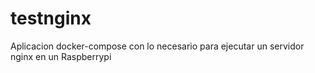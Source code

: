 # testnginx

Aplicacion docker-compose con lo necesario para ejecutar un servidor nginx en un Raspberrypi

